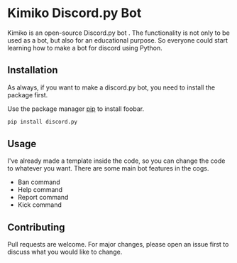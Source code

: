 # Kimiko Discord.py Bot

Kimiko is an open-source Discord.py bot . The functionality is not only to be used as a bot, but also for an educational purpose. So everyone could start learning how to make a bot for discord using Python.

## Installation

As always, if you want to make a discord.py bot, you need to install the package first.

Use the package manager [pip](https://pip.pypa.io/en/stable/) to install foobar.

```bash
pip install discord.py
```

## Usage

I've already made a template inside the code, so you can change the code to whatever you want. There are some main bot features in the cogs.
- Ban command
- Help command
- Report command
- Kick command

## Contributing
Pull requests are welcome. For major changes, please open an issue first to discuss what you would like to change.
